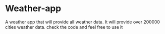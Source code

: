 # Weather-app
A weather app that will provide all weather data. It will provide over 200000 cities weather data. check the code and feel free to use it 
